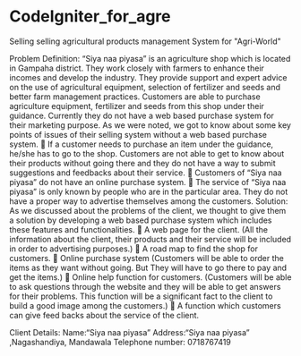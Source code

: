 # CodeIgniter_for_agre
Selling selling agricultural products management System for "Agri-World"

Problem Definition:
“Siya naa piyasa” is an agriculture shop which is located in Gampaha district. They work closely with
farmers to enhance their incomes and develop the industry. They provide support and expert advice on the
use of agricultural equipment, selection of fertilizer and seeds and better farm management practices.
Customers are able to purchase agriculture equipment, fertilizer and seeds from this shop under their
guidance. Currently they do not have a web based purchase system for their marketing purpose. As we
were noted, we got to know about some key points of issues of their selling system without a web based
purchase system.
 If a customer needs to purchase an item under the guidance, he/she has to go to the shop.
Customers are not able to get to know about their products without going there and they do not
have a way to submit suggestions and feedbacks about their service.
 Customers of “Siya naa piyasa” do not have an online purchase system.
 The service of “Siya naa piyasa” is only known by people who are in the particular area. They do
not have a proper way to advertise themselves among the customers.
Solution:
As we discussed about the problems of the client, we thought to give them a solution by developing a web
based purchase system which includes these features and functionalities.
 A web page for the client.
(All the information about the client, their products and their service will be included in order to
advertising purposes.)
 A road map to find the shop for customers.
 Online purchase system
(Customers will be able to order the items as they want without going. But They will have to go
there to pay and get the items.)
 Online help function for customers.
(Customers will be able to ask questions through the website and they will be able to get answers
for their problems. This function will be a significant fact to the client to build a good image
among the customers.)
 A function which customers can give feed backs about the service of the client.

Client Details:
Name:“Siya naa piyasa”
Address:“Siya naa piyasa” ,Nagashandiya, Mandawala
Telephone number: 0718767419
